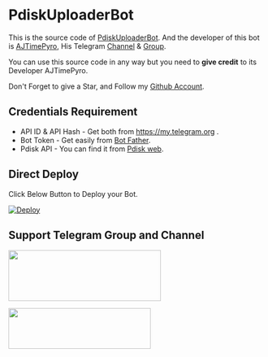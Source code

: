 # PdiskUploaderBot

This is the source code of [PdiskUploaderBot](http://t.me/PdiskUploaderAJBot).
And the developer of this bot is [AJTimePyro](https://t.me/AJTimePyro), His Telegram [Channel](http://t.me/AJPyroVerse) & [Group](http://t.me/AJPyroVerseGroup).

You can use this source code in any way but you need to **give credit** to its
Developer AJTimePyro.

Don't Forget to give a Star, and Follow my [Github Account](https://github.com/AJTimePyro).


## Credentials Requirement
* API ID & API Hash - Get both from https://my.telegram.org .
* Bot Token - Get easily from [Bot Father](https://t.me/BotFather).
* Pdisk API - You can find it from [Pdisk web](https://www.pdisk.net/use-api).


## Direct Deploy
Click Below Button to Deploy your Bot.

[![Deploy](https://www.herokucdn.com/deploy/button.svg)](https://heroku.com/deploy?template=https://github.com/AJTimePyro/MegaUploaderbot)

## Support Telegram Group and Channel

<a href="http://t.me/AJPyroVerse"><img src="https://smartiblogster.com/wp-content/uploads/2021/03/smartiblogster-iblogster-join-telegram-channel.png" style="width: 300px; height: 100px"></a>

<a href="http://t.me/AJPyroVerseGroup"><img src="https://www.pngitem.com/pimgs/m/214-2144731_groups-on-telegram-telegram-group-link-png-transparent.png" style="width: 280px; height: 80px"></a>